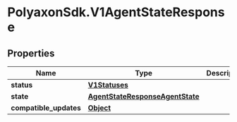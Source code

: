 # PolyaxonSdk.V1AgentStateResponse

## Properties

Name | Type | Description | Notes
------------ | ------------- | ------------- | -------------
**status** | [**V1Statuses**](V1Statuses.md) |  | [optional] 
**state** | [**AgentStateResponseAgentState**](AgentStateResponseAgentState.md) |  | [optional] 
**compatible_updates** | [**Object**](.md) |  | [optional] 


